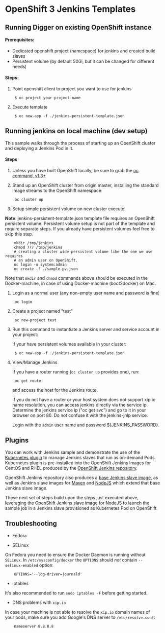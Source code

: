 # OpenShift 3 Jenkins Templates

## Running Digger on existing OpenShift instance


#### Prerequisites:
- Dedicated openshift project (namespace) for jenkins and created build slaves
- Persistent volume (by default 50Gi, but it can be changed for different needs)

#### Steps:
1. Point openshift client to project you want to use for jenkins

        $ oc project your-project-name

1. Execute template

        $ oc new-app -f ./jenkins-persistent-template.json


## Running jenkins on local machine (dev setup)

This sample walks through the process of starting up an OpenShift cluster and deploying a Jenkins Pod in it.

#### Steps


1. Unless you have built OpenShift locally, be sure  to grab the [oc command, v1.3+](https://github.com/openshift/origin/releases/tag/v1.3.1)

1. Stand up an OpenShift cluster from origin master, installing the standard image streams to the OpenShift namespace:

        oc cluster up

1. Setup simple persistent volume on new cluster execute:

**Note**: jenkins-persistent-template.json template file requires an OpenShift persistent volume.
Persistent volume setup is not part of the template and require separate steps.
If you already have persistent volumes feel free to skip this step.

        mkdir /tmp/jenkins
        chmod 777 /tmp/jenkins
        # creating a cluster wide persistent volume like the one we use requires
        # an admin user on OpenShift.
        oc login -u system:admin
        oc create -f ./sample-pv.json

Note that `mkdir` and `chmod` commands above should be executed in the Docker-machine, in case of using Docker-machine (boot2docker) on Mac.

1. Login as a normal user (any non-empty user name and password is fine)

        oc login

1. Create a project  named "test"

        oc new-project test

1. Run this command to instantiate a Jenkins server and service account in your project:

    If your have persistent volumes available in your cluster:

        $ oc new-app -f ./jenkins-persistent-template.json

1. View/Manage Jenkins

    If you have a router running (`oc cluster up` provides one), run:

        oc get route

    and access the host for the Jenkins route.

    If you do not have a router or your host system does not support xip.io name resolution, you can access jenkins directly via the service ip.  Determine the jenkins service ip ("oc get svc") and go to it in your browser on port 80.  Do not confuse it with the jenkins-jnlp service.

    Login with the `admin` user name and password ${JENKINS_PASSWORD}.

## Plugins

You can work with Jenkins sample and demonstrate the use of the [Kubernetes plugin](https://wiki.jenkins-ci.org/display/JENKINS/Kubernetes+Plugin) to manage
Jenkins slaves that run as on-demand Pods. Kubernetes plugin is pre-installed into the OpenShift Jenkins Images
for CentOS and RHEL produced by the [OpenShift Jenkins repository](https://github.com/openshift/jenkins).

OpenShift Jenkins repository also produces a [base Jenkins slave image](https://github.com/openshift/jenkins/tree/master/slave-base),
as well as Jenkins slave images for [Maven](https://github.com/openshift/jenkins/tree/master/slave-maven) and
[NodeJS](https://github.com/openshift/jenkins/tree/master/slave-nodejs) which extend that base Jenkins slave image.

These next set of steps build upon the steps just executed above, leveraging the OpenShift Jenkins slave image for NodeJS to launch the sample
job in a Jenkins slave provisioned as Kubernetes Pod on OpenShift.

## Troubleshooting

* Fedora

 * SELinux

On Fedora you need to ensure the Docker Daemon is running without `SELinux`. In `/etc/sysconfig/docker` the `OPTIONS` should *not* contain `--selinux-enabled` option:

        OPTIONS='--log-driver=journald'

 * iptables

It's also recommended to run `sudo iptables -F` before getting started.

 * DNS problems with `xip.io`

In case your machine is not able to resolve the `xip.io` domain names of your pods, make sure you add Google's DNS server to `/etc/resolve.conf`:

        nameserver 8.8.8.8